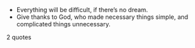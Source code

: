  - Everything will be difficult, if there’s no dream.
 - Give thanks to God, who made necessary things simple, and complicated things unnecessary.

2 quotes